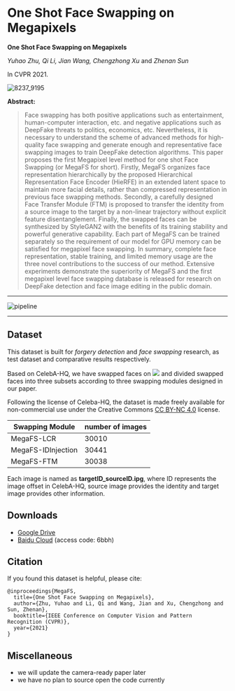 # One Shot Face Swapping on Megapixels

**One Shot Face Swapping on Megapixels**

*Yuhao Zhu, Qi Li, Jian Wang, Chengzhong Xu* and *Zhenan Sun*

In CVPR 2021.

![8237_9195](https://github.com/zyainfal/One-Shot-Face-Swapping-on-Megapixels/blob/main/imgs/8237_9195.jpg)

**Abstract:**<br/>

> Face swapping has both positive applications such as entertainment, human-computer interaction, etc. and negative applications such as DeepFake threats to politics, economics, etc. Nevertheless, it is necessary to understand the scheme of advanced methods for high-quality face swapping and generate enough and representative face swapping images to train DeepFake detection algorithms. This paper proposes the first Megapixel level method for one shot Face Swapping (or MegaFS for short). Firstly, MegaFS organizes face representation hierarchically by the proposed Hierarchical Representation Face Encoder (HieRFE) in an extended latent space to maintain more facial details, rather than compressed representation in previous face swapping methods. Secondly, a carefully designed Face Transfer Module (FTM) is proposed to transfer the identity from a source image to the target by a non-linear trajectory without explicit feature disentanglement. Finally, the swapped faces can be synthesized by StyleGAN2 with the benefits of its training stability and powerful generative capability. Each part of MegaFS can be trained separately so the requirement of our model for GPU memory can be satisfied for megapixel face swapping. In summary, complete face representation, stable training, and limited memory usage are the three novel contributions to the success of our method. Extensive experiments demonstrate the superiority of MegaFS and the first megapixel level face swapping database is released for research on DeepFake detection and face image editing in the public domain.

------

![pipeline](https://github.com/zyainfal/One-Shot-Face-Swapping-on-Megapixels/blob/main/imgs/pipeline.jpg)

------

## Dataset

This dataset is built for *forgery detection* and *face swapping* research, as test dataset and comparative results respectively.

Based on CelebA-HQ, we have swapped faces on ![](http://latex.codecogs.com/svg.latex?1024\times1024) and divided swapped faces into three subsets according to three swapping modules designed in our paper. 

Following the license of Celeba-HQ, the dataset is made freely available for non-commercial use under the Creative Commons [CC BY-NC 4.0](https://creativecommons.org/licenses/by-nc/4.0/legalcode) license. 

| Swapping Module    | number of images |
| ------------------ | ---------------- |
| MegaFS-LCR         | 30010            |
| MegaFS-IDInjection | 30441            |
| MegaFS-FTM         | 30038            |

Each image is named as **targetID_sourceID.ipg**, where ID represents the image offset in CelebA-HQ, source image provides the identity and target image provides other information.

## Downloads
* [Google Drive](https://drive.google.com/drive/folders/1K6114RZv6goY-8xuxQmSamcrW2i29nG7?usp=sharing)
* [Baidu Cloud](https://pan.baidu.com/s/19vRj6jPtzxkDm2h7vFXf4w) (access code: 6bbh)

## Citation
If you found this dataset is helpful, please cite:
```
@inproceedings{MegaFS,
  title={One Shot Face Swapping on Megapixels},
  author={Zhu, Yuhao and Li, Qi and Wang, Jian and Xu, Chengzhong and Sun, Zhenan},
  booktitle={IEEE Conference on Computer Vision and Pattern Recognition (CVPR)},
  year={2021}
}
```

## Miscellaneous
- we will update the camera-ready paper later
- we have no plan to source open the code currently
